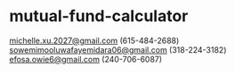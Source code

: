 # mutual-fund-calculator
michelle.xu.2027@gmail.com (615-484-2688)
sowemimooluwafayemidara06@gmail.com (318-224-3182)
efosa.owie6@gmail.com (240-706-6087)
